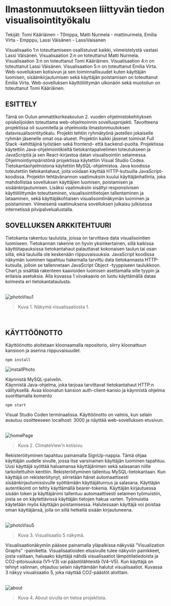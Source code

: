 # Ilmastonmuutokseen liittyvän tiedon visualisointityökalu

Tekijät:
Tomi Kääriäinen - T0mppa,
Matti Nurmela - mattinurmela,
Emilia Virta - Empppu,
Lassi Väisänen - LassiVaisanen

Visualisaatio 1:n toteuttamiseen osallistuivat kaikki, viimeistelystä vastasi Lassi Väisänen. Visualisaation 2:n on toteuttanut Matti Nurmela. Visualisaation 3:n on toteuttanut Tomi Kääriäinen. Visualisaation 4:n on toteuttanut Lassi Väisänen. Visualisaation 5:n on toteuttanut Emilia Virta. Web-sovelluksen kotisivun ja sen toiminnallisuudet kuten käyttäjän luomisen, sisäänkirjautumisen sekä käyttäjän poistamisen on toteuttanut Emilia Virta. Web-sovelluksen käyttöliittymän ulkonäön sekä muotoilun on toteuttanut Tomi Kääriäinen. 


## ESITTELY

Tämä on Oulun ammattikorkeakoulun 2. vuoden ohjelmistokehityksen opiskelijoiden toteuttama web-ohjelmoinnin sovellusprojekti. Tavoitteena projektissa oli suunnitella ja ohjelmoida ilmastonmuutoksen datavisualisointityökalu. Projekti tehtiin ryhmätyönä jaotellen jokaiselle ryhmän jäsenelle omat osa-alueet. Projektin kaikki jäsenet toimivat Full Stack -kehittäjinä työstäen sekä frontend- että backend-puolta.
Projektissa käytettiin Java-ohjelmointikieltä tietokantapalvelimen toteutukseen ja JavaScriptiä ja sen React-kirjastoa datan visualisointiin selaimessa. Ohjelmointiympäristönä projektissa käytettiin Visual Studio Codea. Tietokantaohjelmistona käytettiin MySQL-ohjelmistoa. Java koodissa toteutettiin tietokantahaut, joita voidaan käyttää HTTP-kutsuilla JavaScript-koodissa.
Projektin tehtävänannon vaatimuksiin kuului käyttäjänhallinta, joka mahdollistaa sovelluksen käyttäjien luomisen, poistamisen ja sisäänkirjautumisen. Lisäksi vaatimuksiin sisältyi responsiivisen käyttöliittymän toteuttaminen, visualisointitietojen tallentaminen ja lataaminen, sekä käyttäjäkohtaisen visualisointinäkymän luominen ja poistaminen. Viimeisenä vaatimuksena sovelluksen julkaisu julkisessa internetissä pilvipalvelualustalla.


## SOVELLUKSEN ARKKITEHTUURI

Tietokanta rakentuu tauluista, joissa on tarvittava data visualisointien luomiseen. Tietokannan rakenne on hyvin yksinkertainen, sillä kaikissa käyttötapauksissa tietokantahaut palauttavat kokonaisen taulun tai osan siitä, eikä tauluilla ole keskenään riippuvaisuuksia.
JavaScript koodissa näkymän luominen tapahtuu hakemalla tarvittu data tietokannasta HTTP-kutsulla, jolloin se tallennetaan JavaScript Object -tyyppiseen taulukkoon. Chart.js sisältää rakenteen kaavioiden luomisen asettamalla sille tyypin ja erilaisia asetuksia. Alla kuvassa 1 viivakaavio on luotu käyttämällä dataa kolmesta eri tietokantataulusta.
<br>
<br>

![photoVisu1](https://user-images.githubusercontent.com/103136095/235738856-8cd50389-1ab9-463b-9a02-3525cdc08d1b.png)
> Kuva 1. Näkymä visualisaatiosta 1.
<br>

## KÄYTTÖÖNOTTO

Käyttöönotto aloitetaan kloonaamalla repositorio, siirry kloonattuun kansioon ja asenna riippuvaisuudet.
```
npm install
```
![installPhoto](https://user-images.githubusercontent.com/103136095/235739117-14ff062f-415f-4c09-acf7-92612d7bb5a4.png )


Käynnistä MySQL-palvelin.           
Käynnistä Java-ohjelma, joka tarjoaa tarvittavat tietokantahaut HTTP:n välityksellä.
Avaa kloonatun kansion auth-client-kansio ja käynnistä ohjelma suorittamalla komento 
```
npm start
```
Visual Studio Coden terminaalissa.
Käyttöönotto on valmis, kun selain avautuu osoitteeseen localhost: 3000 ja näyttää web-sovelluksen etusivun.
<br>
<br>

![homePage](https://user-images.githubusercontent.com/103136095/235739417-58ce40de-f9d9-40a2-a480-0f8b1b75b4cf.png)

> Kuva 2. ClimateView’n kotisivu.

Rekisteröityminen tapahtuu painamalla SignUp-nappia. Tämä ohjaa käyttäjän uudelle sivulle, jossa itse varsinainen käyttäjän luominen tapahtuu. Uusi käyttäjä syöttää haluamansa käyttäjänimen sekä salasanan niille tarkoitettuihin kenttiin. Rekisteröityminen tallentuu MySQL-tietokantaan.
Kun käyttäjä on rekisteröitynyt, siirretään hänet automaattisesti sisäänkirjautumissivulle syöttämään käyttäjätunnus ja salasana. Käyttäjän autentikointi on tehty käyttämällä bearer-tokenia.
Käyttäjän kirjautuessa sisään token ja käyttäjänimi tallentuu automaattisesti selaimen työmuistiin, josta se on käytettävissä käyttäjän tietojen hakua varten. Työmuistia käytetään myös käyttäjän poistamisessa. 
Halutessaan käyttäjä voi poistaa oman käyttäjänsä, jolla on sillä hetkellä sisään kirjautuneena.
<br>
<br>

![photoVisu5](https://user-images.githubusercontent.com/103136095/235740247-4d5aad6b-dbab-436c-9c39-73001199f550.png )

> Kuva 3. Visualisaatio 5 näkymä. 


Visualisaationäkymiin pääsee painamalla yläpalkissa näkyvää ”Visualization Graphs” -painiketta. Visualisaatioiden etusivulle tulee näkyviin painikkeet, josta valitaan, haluaako käyttäjä nähdä visualisaatiot lämpötilatiedoista ja CO2-pitoisuuksia (V1–V3) vai päästölähteistä (V4–V5). Kun käyttäjä on tehnyt valinnan, ohjautuu selain näyttämään halutut visualisaatiot. Kuvassa 3 näkyy visualisaatio 5, joka näyttää CO2-päästöt aloittain.
<br>
<br>

![about](https://user-images.githubusercontent.com/103136095/235740409-ac496123-c49c-4c03-9246-a1f279d191c7.png)

> Kuva 4. About sivulla on tietoa projektista.

